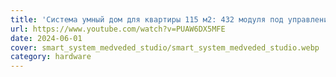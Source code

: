```yaml
---
title: 'Система умный дом для квартиры 115 м2: 432 модуля под управлением Wiren Board 6 | Medvedev studio, 2020'
url: https://www.youtube.com/watch?v=PUAW6DX5MFE
date: 2024-06-01
cover: smart_system_medveded_studio/smart_system_medveded_studio.webp
category: hardware
---
```

